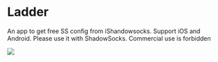 # Ladder
An app to get free SS config from iShandowsocks. Support iOS and Android.
Please use it with ShadowSocks.
Commercial use is forbidden

![](http://oltmle8np.bkt.clouddn.com/ladder_demo.gif)



